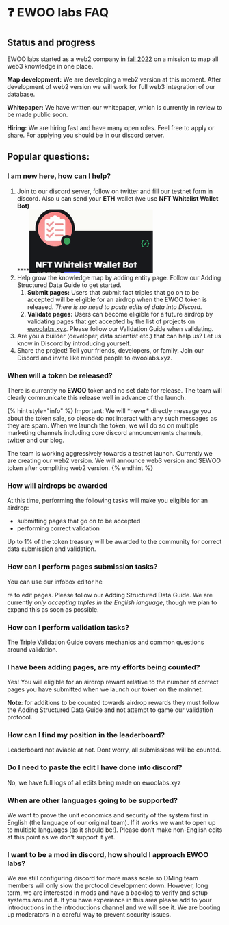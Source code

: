 # ❓ EWOO labs FAQ

## Status and progress

EWOO labs started as a web2 company in [fall 2022](https://twitter.com/EWOO\_labs/status/1580482411871076352) on a mission to map all web3 knowledge in one place.&#x20;

**Map development:** We are developing a web2 version at this moment. After development of web2 version we will work for full web3 integration of our database.

**Whitepaper:** We have written our whitepaper, which is currently in review to be made public soon.

**Hiring:** We are hiring fast and have many open roles. Feel free to apply or share. For applying you should be in our discord server.

## Popular questions:

### I am new here, how can I help?

1. Join to our discord server, follow on twitter and fill our testnet form in discord. Also u can send your **ETH** wallet (we use **NFT Whitelist Wallet Bot)** \
   ****![](<.gitbook/assets/image (1) (1) (1).png>)
2. Help grow the knowledge map by adding entity page. Follow our Adding Structured Data Guide to get started.
   1. **Submit pages:** Users that submit fact triples that go on to be accepted will be eligible for an airdrop when the EWOO token is released. _There is no need to paste edits of data into Discord_.
   2. **Validate pages:** Users can become eligible for a future airdrop by validating pages that get accepted by the list of projects on [ewoolabs.xyz](https://ewoolabs.xyz/). Please follow our Validation Guide when validating.
3. Are you a builder (developer, data scientist etc.) that can help us? Let us know in Discord by introducing yourself.
4. Share the project! Tell your friends, developers, or family. Join our Discord and invite like minded people to ewoolabs.xyz.

### When will a token be released?

There is currently no **EWOO** token and no set date for release. The team will clearly communicate this release well in advance of the launch.

{% hint style="info" %}
Important: We will \*never\* directly message you about the token sale, so please do not interact with any such messages as they are spam. When we launch the token, we will do so on multiple marketing channels including core discord announcements channels, twitter and our blog.

The team is working aggressively towards a testnet launch. Currently we are creating our web2 version. We will announce web3 version and $EWOO token after compliting web2 version.&#x20;
{% endhint %}

### **How will airdrops be awarded**

At this time, performing the following tasks will make you eligible for an airdrop:

* submitting pages that go on to be accepted
* performing correct validation

Up to 1% of the token treasury will be awarded to the community for correct data submission and validation.

### How can I perform pages submission tasks?

You can use our infobox editor he

re to edit pages. Please follow our Adding Structured Data Guide. We are currently _only accepting triples in the English language_, though we plan to expand this as soon as possible.

### How can I perform validation tasks?

The Triple Validation Guide covers mechanics and common questions around validation.

### I have been adding pages, are my efforts being counted?

Yes! You will eligible for an airdrop reward relative to the number of correct pages you have submitted when we launch our token on the mainnet.

**Note**: for additions to be counted towards airdrop rewards they must follow the Adding Structured Data Guide and not attempt to game our validation protocol.

### How can I find my position in the leaderboard?

Leaderboard not aviable at not. Dont worry, all submissions will be counted.

### **Do I need to paste the edit I have done into discord?**

No, we have full logs of all edits being made on ewoolabs.xyz

### **When are other languages going to be supported?**

We want to prove the unit economics and security of the system first in English (the language of our original team). If it works we want to open up to multiple languages (as it should be!). Please don’t make non-English edits at this point as we don’t support it yet.

### **I want to be a mod in discord, how should I approach EWOO labs?**

We are still configuring discord for more mass scale so DMing team members will only slow the protocol development down. However, long term, we are interested in mods and have a backlog to verify and setup systems around it. If you have experience in this area please add to your introductions in the introductions channel and we will see it. We are booting up moderators in a careful way to prevent security issues.

